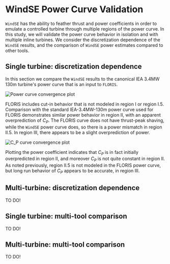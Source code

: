 
# WindSE Power Curve Validation

`WindSE` has the ability to feather thrust and power coefficients in order to emulate a controlled turbine through multiple regions of the power curve.
In this study, we will validate the power curve behavior in isolation and with multiple inline turbines.
We consider the discretization dependence of the `WindSE` results, and the comparison of `WindSE` power estimates compared to other tools.

## Single turbine: discretization dependence

In this section we compare the `WindSE` results to the canonical IEA 3.4MW 130m turbine's power curve that is an input to `FLORIS`.

![Power curve convergence plot](single_turb_Pconv.png)

FLORIS includes cut-in behavior that is not modeled in region I or region I.5.
Comparison with the standard IEA-3.4MW-130m power curve used for FLORIS demonstrates similar power behavior in region II, with an apparent overprediction of $C_P$.
The FLORIS curve does not have thrust-peak shaving, while the `WindSE` power curve does, so there is a power mismatch in region II.5.
In region III, there appears to be a slight overprediction of power.

![$C_P$ curve convergence plot](single_turb_CPconv.png)

Plotting the power coefficient indicates that $C_P$ is in fact initially overpredicted in region II, and moreover $C_P$ is not quite constant in region II.
As noted previously, region II.5 is not modeled in the FLORIS power curve, but long run behavior of $C_P$ appears to be accurate, in region III.

## Multi-turbine: discretization dependence

TO DO!

## Single turbine: multi-tool comparison

TO DO!

## Multi-turbine: multi-tool comparison

TO DO!

<!-- -->

